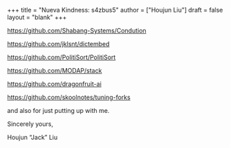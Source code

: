 +++
title = "Nueva Kindness: s4zbus5"
author = ["Houjun Liu"]
draft = false
layout = "blank"
+++

<https://github.com/Shabang-Systems/Condution>

<https://github.com/jklsnt/dictembed>

<https://github.com/PolitiSort/PolitiSort>

<https://github.com/MODAP/stack>

<https://github.com/dragonfruit-ai>

<https://github.com/skoolnotes/tuning-forks>

and also for just putting up with me.

Sincerely yours,

Houjun “Jack” Liu

